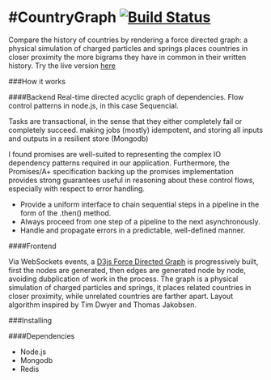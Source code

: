 #CountryGraph [![Build Status](https://travis-ci.org/filet-mign0n/countrygraph.svg?branch=master)](https://travis-ci.org/filet-mign0n/countrygraph)
========

Compare the history of countries by rendering a force directed graph: a physical simulation of charged particles and springs places countries in closer proximity the more bigrams they have in common in their written history. Try the live version [here](ec2-54-186-48-151.us-west-2.compute.amazonaws.com)

###How it works

####Backend
Real-time directed acyclic graph of dependencies. Flow control patterns in node.js, in this case Sequencial.

Tasks are transactional, in the sense that they either completely fail or completely succeed.
making jobs (mostly) idempotent, and storing all inputs and outputs in a resilient store (Mongodb)

I found promises are well-suited to representing the complex IO dependency patterns required in our application. Furthermore, the Promises/A+ specification backing up the promises implementation provides strong guarantees useful in reasoning about these control flows, especially with respect to error handling.

* Provide a uniform interface to chain sequential steps in a pipeline in the form of the .then() method.
* Always proceed from one step of a pipeline to the next asynchronously.
* Handle and propagate errors in a predictable, well-defined manner.

####Frontend 

Via WebSockets events, a [D3js Force Directed Graph](https://bl.ocks.org/mbostock/4062045) is progressively built, first the nodes are generated, then edges are generated node by node, avoiding dubplication of work in the process.
The graph is a physical simulation of charged particles and springs, it places related countries in closer proximity, while unrelated countries are farther apart. Layout algorithm inspired by Tim Dwyer and Thomas Jakobsen.

###Installing 

####Dependencies 
* Node.js
* Mongodb
* Redis
